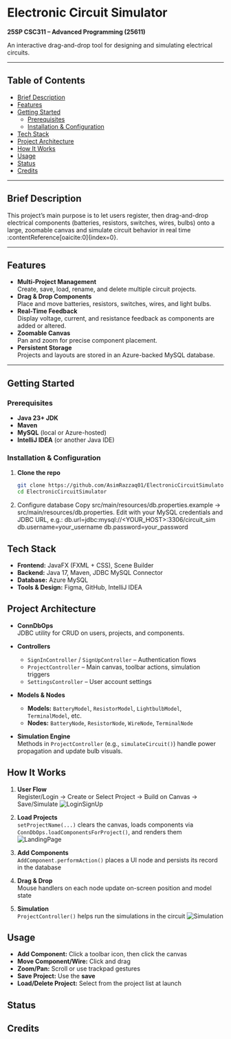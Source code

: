 # Electronic Circuit Simulator

**25SP CSC311 – Advanced Programming (25611)**

An interactive drag-and-drop tool for designing and simulating electrical circuits.

---

## Table of Contents

- [Brief Description](#brief-description)  
- [Features](#features)  
- [Getting Started](#getting-started)  
  - [Prerequisites](#prerequisites)  
  - [Installation & Configuration](#installation--configuration)  
- [Tech Stack](#tech-stack)  
- [Project Architecture](#project-architecture)  
- [How It Works](#how-it-works)  
- [Usage](#usage)  
- [Status](#status)  
- [Credits](#credits)  

---

## Brief Description

This project’s main purpose is to let users register, then drag-and-drop electrical components (batteries, resistors, switches, wires, bulbs) onto a large, zoomable canvas and simulate circuit behavior in real time :contentReference[oaicite:0]{index=0}.

---

## Features

- **Multi-Project Management**  
  Create, save, load, rename, and delete multiple circuit projects.  
- **Drag & Drop Components**  
  Place and move batteries, resistors, switches, wires, and light bulbs.  
- **Real-Time Feedback**  
  Display voltage, current, and resistance feedback as components are added or altered.  
- **Zoomable Canvas**  
  Pan and zoom for precise component placement.  
- **Persistent Storage**  
  Projects and layouts are stored in an Azure-backed MySQL database.  

---

## Getting Started

### Prerequisites

- **Java 23+ JDK**  
- **Maven**  
- **MySQL** (local or Azure-hosted)  
- **IntelliJ IDEA** (or another Java IDE)  

### Installation & Configuration

1. **Clone the repo**  
   ```bash
   git clone https://github.com/AsimRazzaq01/ElectronicCircuitSimulator.git
   cd ElectronicCircuitSimulator
2. Configure database
  Copy src/main/resources/db.properties.example → src/main/resources/db.properties.
  Edit with your MySQL credentials and JDBC URL, e.g.:
    db.url=jdbc:mysql://<YOUR_HOST>:3306/circuit_sim
    db.username=your_username
    db.password=your_password

## Tech Stack

- **Frontend:** JavaFX (FXML + CSS), Scene Builder  
- **Backend:** Java 17, Maven, JDBC MySQL Connector  
- **Database:** Azure MySQL  
- **Tools & Design:** Figma, GitHub, IntelliJ IDEA  

## Project Architecture

- **ConnDbOps**  
  JDBC utility for CRUD on users, projects, and components.

- **Controllers**  
  - `SignInController` / `SignUpController` – Authentication flows  
  - `ProjectController` – Main canvas, toolbar actions, simulation triggers  
  - `SettingsController` – User account settings  

- **Models & Nodes**  
  - **Models:** `BatteryModel`, `ResistorModel`, `LightbulbModel`, `TerminalModel`, etc.  
  - **Nodes:** `BatteryNode`, `ResistorNode`, `WireNode`, `TerminalNode`  

- **Simulation Engine**  
  Methods in `ProjectController` (e.g., `simulateCircuit()`) handle power propagation and update bulb visuals.

## How It Works

1. **User Flow**  
   Register/Login → Create or Select Project → Build on Canvas → Save/Simulate
   ![LoginSignUp](https://github.com/user-attachments/assets/bfdb0592-6552-44ea-b662-28eeb49357ee)

3. **Load Projects**  
   `setProjectName(...)` clears the canvas, loads components via `ConnDbOps.loadComponentsForProject()`, and renders them
  ![LandingPage](https://github.com/user-attachments/assets/d1921273-afae-4eb4-ae80-ecf63fb8ac5f)


5. **Add Components**  
   `AddComponent.performAction()` places a UI node and persists its record in the database

7. **Drag & Drop**  
   Mouse handlers on each node update on-screen position and model state

9. **Simulation**  
   `ProjectController()` helps run the simulations in the circuit
![Simulation](https://github.com/user-attachments/assets/4a586a2e-dfe6-4084-8101-bbce4fc14a2e)

## Usage

- **Add Component:** Click a toolbar icon, then click the canvas  
- **Move Component/Wire:** Click and drag  
- **Zoom/Pan:** Scroll or use trackpad gestures  
- **Save Project:** Use the **save**
- **Load/Delete Project:** Select from the project list at launch

## Status

## Credits
